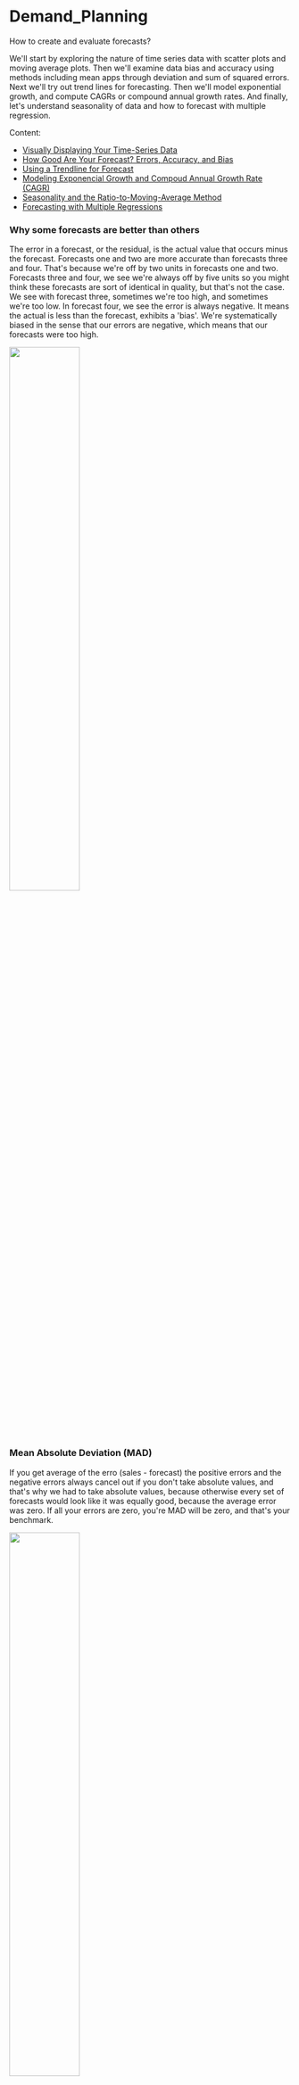 # Demand_Planning
How to create and evaluate forecasts?

We'll start by exploring the nature of time series data with scatter plots and moving average plots. Then we'll examine data bias and accuracy using methods including mean apps through deviation and sum of squared errors. Next we'll try out trend lines for forecasting. Then we'll model exponential growth, and compute CAGRs or compound annual growth rates. And finally, let's understand seasonality of data and how to forecast with multiple regression.

Content:
- [Visually Displaying Your Time-Series Data]()
- [How Good Are Your Forecast? Errors, Accuracy, and Bias]()
- [Using a Trendline for Forecast]()
- [Modeling Exponencial Growth and Compoud Annual Growth Rate (CAGR)]()
- [Seasonality and the Ratio-to-Moving-Average Method]()
- [Forecasting with Multiple Regressions]()


### Why some forecasts are better than others
The error in a forecast, or the residual, is the actual value that occurs minus the forecast.
Forecasts one and two are more accurate than forecasts three and four. That's because we're off by two units in forecasts one and two. 
Forecasts three and four, we see we're always off by five units so you might think these forecasts are sort of identical in quality, but that's not the case. We see with forecast three, sometimes we're too high, and sometimes we're too low. 
In forecast four, we see the error is always negative. It means the actual is less than the forecast, exhibits a 'bias'. We're systematically biased in the sense that our errors are negative, which means that our forecasts were too high. 

<img src="https://github.com/IgorTraspadini/Demand_Planning/assets/126266157/eef051ba-0305-438a-9988-57a8f302751c" width=50%>

### Mean Absolute Deviation (MAD)
If you get average of the erro (sales - forecast) the positive errors and the negative errors always cancel out if you don't take absolute values, and that's why we had to take absolute values, because otherwise every set of forecasts would look like it was equally good, because the average error was zero. If all your errors are zero, you're MAD will be zero, and that's your benchmark.

<img src="https://github.com/IgorTraspadini/Demand_Planning/assets/126266157/91c79b69-94c2-490f-8d7b-87bbbac13ca8" width=50%>

### Mean Absolute Percentage Error (MAPE)
Percentage error is the actual value of the series minus the forecasted value, divided by the actual value, and then the MAPE is the average of the absolute percentage errors. 
Now the question is, which of these series are doing a better job of forecasting? The forecast from series one or the forecast from series two in terms of accuracy. 
Well this is trickier than you might think. So let's look at the forecast MAD for each series. The MEAN absolute deviation for series one is three units. We're off by an average of three units. The MEAN absolute deviation for the forecast for series two is ten. So we're off by an average of ten units. So based on MAD, it looks like series two had worse forecast. Or series one had better forecast. But that's probably not really the way things are. Let's look at the percentage error, which is what most people in the business world use to measure their forecasts. So if you look at series one, we're off around ten percent per month. If you look at series two we're off about three percent per month. So we're much better off from percentage error standpoint in forecasting series two. Because you have to look at the size of your error, relative to what your forecasting. And you can see from series two we're up by only three percent, which is much better than ten percent. Even though the absolute average error is higher, the percentage error is lower.

<img src="https://github.com/IgorTraspadini/Demand_Planning/assets/126266157/88cf2297-0dad-4ba5-8ead-ebaad416e60e" width=50%>

### Sum of Squared Errors (SSE)
The definition is very simple, you simply compute the error for each observation which is actual minus predicted or forecasted, and then you square those errors and add them up. The purpose of squaring the errors is basically negative errors count the same as positive errors and don't cancel out. 
For all three of these measures of forecast accuracy, the MAD, the MAPE, and the SSE, lower is better, higher is worse.

<img src="https://github.com/IgorTraspadini/Demand_Planning/assets/126266157/a902aacd-1bb3-424d-bb84-488fc7ba271a" width=50%>

### Forecast Bias
When you think of the word bais, you probably think of the word prejudice. But essentially, bias in the forecasting world means your forecasts are either systematically too high, or systematically too low. So how do we determine if forecasts are biased? Bais is, are you sort of off too far in one direction or the other? Basically you compute, for every observation, the actual value divided by the forecast minus one. And if you average those numbers and they're close to zero, that would mean that your forecasts are not biased upward or downward. 
In forecast two they're all negative. What does that mean? The actual sales was less than the forecast in every case. Some of the time, actual sales should be higher than the forecast, and some of the time actual sales should be lower than a forecast. You can see we have more serious bias in forecast two than we have in forecast one.

<img src="https://github.com/IgorTraspadini/Demand_Planning/assets/126266157/94898153-55f0-4965-a1fd-aeaa9ade55d9" width=50%>
